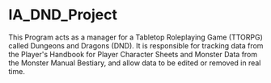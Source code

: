 # IA_DND_Project
This Program acts as a manager for a Tabletop Roleplaying Game (TTORPG) called Dungeons and Dragons (DND). It is responsible for tracking data from the Player's Handbook for Player Character Sheets and Monster Data from the Monster Manual Bestiary, and allow data to be edited or removed in real time.

